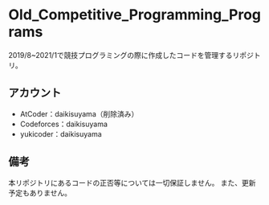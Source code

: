 # Old_Competitive_Programming_Programs

2019/8~2021/1で競技プログラミングの際に作成したコードを管理するリポジトリ。

## アカウント

- AtCoder：daikisuyama（削除済み）
- Codeforces：daikisuyama
- yukicoder：daikisuyama

## 備考

本リポジトリにあるコードの正否等については一切保証しません。
また、更新予定もありません。
